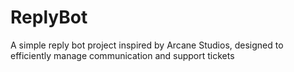 # ReplyBot
A simple reply bot project inspired by Arcane Studios, designed to efficiently manage communication and support tickets
